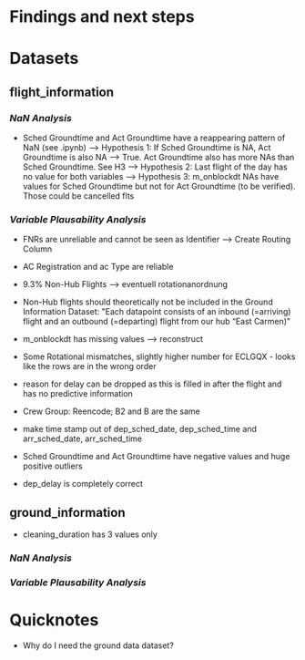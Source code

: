 # Findings and next steps
# Datasets
## flight_information

### *NaN Analysis*
- Sched Groundtime and Act Groundtime have a reappearing pattern of NaN (see .ipynb)
--> Hypothesis 1: If Sched Groundtime is NA, Act Groundtime is also NA --> True. Act Groundtime also has more NAs than Sched Groundtime. See H3
--> Hypothesis 2: Last flight of the day has no value for both variables
--> Hypothesis 3: m_onblockdt NAs have values for Sched Groundtime but not for Act Groundtime (to be verified). Those could be cancelled flts
### *Variable Plausability Analysis*
- FNRs are unreliable and cannot be seen as Identifier --> Create Routing Column 

- AC Registration and ac Type are reliable 

- 9.3% Non-Hub Flights --> eventuell rotationanordnung

- Non-Hub flights should theoretically not be included in the Ground Information Dataset: "Each datapoint consists of an inbound (=arriving) flight and an outbound (=departing) flight from our hub “East Carmen)"

- m_onblockdt has missing values --> reconstruct 

- Some Rotational mismatches, slightly higher number for ECLGQX - looks like the rows are in the wrong order

- reason for delay can be dropped as this is filled in after the flight and has no predictive information

- Crew Group: Reencode; B2 and B are the same

- make time stamp out of dep_sched_date, dep_sched_time and arr_sched_date, arr_sched_time

- Sched Groundtime and Act Groundtime have negative values and huge positive outliers

- dep_delay is completely correct


## ground_information

- cleaning_duration has 3 values only 

### *NaN Analysis*

### *Variable Plausability Analysis*

# Quicknotes
- Why do I need the ground data dataset? 